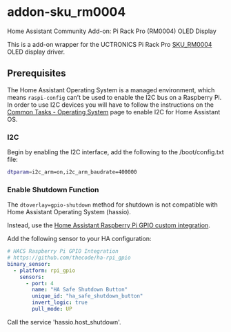 # addon-sku_rm0004
Home Assistant Community Add-on: Pi Rack Pro (RM0004) OLED Display

This is a add-on wrapper for the UCTRONICS Pi Rack Pro [SKU_RM0004](https://github.com/darkgrue/SKU_RM0004) OLED display driver.

## Prerequisites
The Home Assistant Operating System is a managed environment, which means `raspi-config` can’t be used to enable the I2C bus on a Raspberry Pi.
In order to use I2C devices you will have to follow the instructions on the [Common Tasks - Operating System](https://www.home-assistant.io/common-tasks/os/#enable-i2c) page to enable I2C for Home Assistant OS.

### I2C
Begin by enabling the I2C interface, add the following to the /boot/config.txt file:

```bash
dtparam=i2c_arm=on,i2c_arm_baudrate=400000
```

### Enable Shutdown Function
The `dtoverlay=gpio-shutdown` method for shutdown is not compatible with Home Assistant Operating System (hassio).

Instead, use the [Home Assistant Raspberry Pi GPIO custom integration](https://github.com/thecode/ha-rpi_gpio).

Add the following sensor to your HA configuration:

```yaml
# HACS Raspberry Pi GPIO Integration
# https://github.com/thecode/ha-rpi_gpio
binary_sensor:
  - platform: rpi_gpio
    sensors:
      - port: 4
        name: "HA Safe Shutdown Button"
        unique_id: "ha_safe_shutdown_button"
        invert_logic: true
        pull_mode: UP
```
Call the service 'hassio.host_shutdown'.
